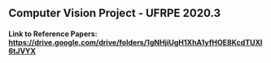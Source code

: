 ## Computer Vision Project - UFRPE 2020.3

#### Link to Reference Papers: https://drive.google.com/drive/folders/1gNHjiUgH1XhA1yfHOE8KcdTUXl6tJVYX
